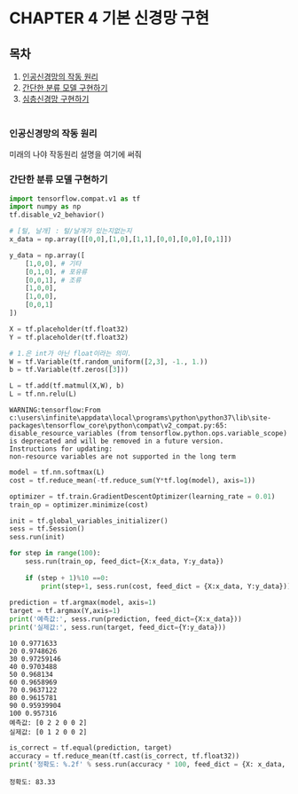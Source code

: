# CHAPTER 4 기본 신경망 구현
## 목차
1. [인공신경망의 작동 원리](#인공신경망의-작동-원리)<br>
2. [간단한 분류 모델 구현하기](#간단한-분류-모델-구현하기)<br>
3. [심층신경망 구현하기](#심층신경망-구현하기)<br><br>


### 인공신경망의 작동 원리

미래의 나야 작동원리 설명을 여기에 써줘

### 간단한 분류 모델 구현하기


```python
import tensorflow.compat.v1 as tf
import numpy as np
tf.disable_v2_behavior()

# [털, 날개] : 털/날개가 있는지없는지
x_data = np.array([[0,0],[1,0],[1,1],[0,0],[0,0],[0,1]])

y_data = np.array([
    [1,0,0], # 기타
    [0,1,0], # 포유류
    [0,0,1], # 조류
    [1,0,0],
    [1,0,0],
    [0,0,1]
])

X = tf.placeholder(tf.float32)
Y = tf.placeholder(tf.float32)

# 1.은 int가 아닌 float이라는 의미.
W = tf.Variable(tf.random_uniform([2,3], -1., 1.))
b = tf.Variable(tf.zeros([3]))

L = tf.add(tf.matmul(X,W), b)
L = tf.nn.relu(L)
```

    WARNING:tensorflow:From c:\users\infinite\appdata\local\programs\python\python37\lib\site-packages\tensorflow_core\python\compat\v2_compat.py:65: disable_resource_variables (from tensorflow.python.ops.variable_scope) is deprecated and will be removed in a future version.
    Instructions for updating:
    non-resource variables are not supported in the long term
    


```python
model = tf.nn.softmax(L)
cost = tf.reduce_mean(-tf.reduce_sum(Y*tf.log(model), axis=1))

optimizer = tf.train.GradientDescentOptimizer(learning_rate = 0.01)
train_op = optimizer.minimize(cost)

init = tf.global_variables_initializer()
sess = tf.Session()
sess.run(init)

for step in range(100):
    sess.run(train_op, feed_dict={X:x_data, Y:y_data})
    
    if (step + 1)%10 ==0:
        print(step+1, sess.run(cost, feed_dict = {X:x_data, Y:y_data}))
        
prediction = tf.argmax(model, axis=1)
target = tf.argmax(Y,axis=1)
print('예측값:', sess.run(prediction, feed_dict={X:x_data}))
print('실제값:', sess.run(target, feed_dict={Y:y_data}))
```

    10 0.9771633
    20 0.9748626
    30 0.97259146
    40 0.9703488
    50 0.968134
    60 0.9658969
    70 0.9637122
    80 0.9615781
    90 0.95939904
    100 0.957316
    예측값: [0 2 2 0 0 2]
    실제값: [0 1 2 0 0 2]
    


```python
is_correct = tf.equal(prediction, target)
accuracy = tf.reduce_mean(tf.cast(is_correct, tf.float32))
print('정확도: %.2f' % sess.run(accuracy * 100, feed_dict = {X: x_data, Y:y_data}))
```

    정확도: 83.33
    
